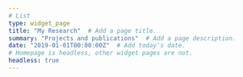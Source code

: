 ```yaml
---
# List
type: widget_page
title: "My Research"  # Add a page title.
summary: "Projects and publications"  # Add a page description.
date: "2019-01-01T00:00:00Z"  # Add today's date.
# Homepage is headless, other widget pages are not.
headless: true
---
```

